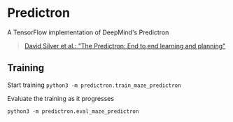 # Predictron

A TensorFlow implementation of DeepMind's Predictron

> [David Silver et al.: "The Predictron: End to end learning and planning"](https://openreview.net/pdf?id=BkJsCIcgl)

## Training

Start training
`python3 -m predictron.train_maze_predictron`

Evaluate the training as it progresses

`python3 -m predictron.eval_maze_predictron`
